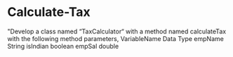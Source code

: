 # Calculate-Tax
"Develop  a  class  named  “TaxCalculator“ with a method named calculateTax with the following method parameters,  VariableName   Data Type empName        String isIndian        boolean empSal        double
